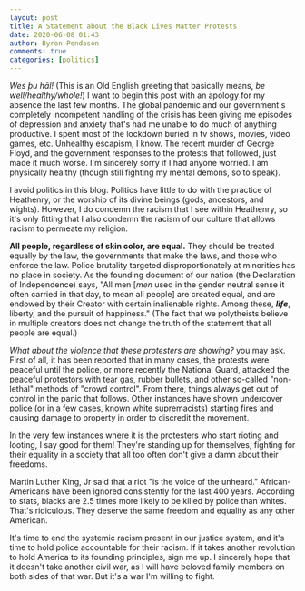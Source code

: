 ```yaml
---
layout: post
title: A Statement about the Black Lives Matter Protests
date: 2020-06-08 01:43
author: Byron Pendason
comments: true
categories: [politics]
---
```

<cite>Wes þu hāl!</cite> (This is an Old English greeting that basically means, <em>be well/healthy/whole!</em>) I want to begin this post with an apology for my absence the last few months. The global pandemic and our government's completely incompetent handling of the crisis has been giving me episodes of depression and anxiety that's had me unable to do much of anything productive. I spent most of the lockdown buried in tv shows, movies, video games, etc. Unhealthy escapism, I know. The recent murder of George Floyd, and the government responses to the protests that followed, just made it much worse. I'm sincerely sorry if I had anyone worried. I am physically healthy (though still fighting my mental demons, so to speak).

I avoid politics in this blog. Politics have little to do with the practice of Heathenry, or the worship of its divine beings (gods, ancestors, and wights). However, I do condemn the racism that I see within Heathenry, so it's only fitting that I also condemn the racism of our culture that allows racism to permeate my religion.

<strong>All people, regardless of skin color, are equal.</strong> They should be treated equally by the law, the governments that make the laws, and those who enforce the law. Police brutality targeted disproportionately at minorities has no place in society. As the founding document of our nation (the Declaration of Independence) says, "All men [<em>men</em> used in the gender neutral sense it often carried in that day, to mean all people] are created equal, and are endowed by their Creator with certain inalienable rights. Among these, <em><strong>life</strong></em>, liberty, and the pursuit of happiness." (The fact that we polytheists believe in multiple creators does not change the truth of the statement that all people are equal.)

<em>What about the violence that these protesters are showing?</em> you may ask. First of all, it has been reported that in many cases, the protests were peaceful until the police, or more recently the National Guard, attacked the peaceful protestors with tear gas, rubber bullets, and other so-called "non-lethal" methods of "crowd control". From there, things always get out of control in the panic that follows. Other instances have shown undercover police (or in a few cases, known white supremacists) starting fires and causing damage to property in order to discredit the movement.

In the very few instances where it is the protesters who start rioting and looting, I say good for them! They're standing up for themselves, fighting for their equality in a society that all too often don't give a damn about their freedoms.

Martin Luther King, Jr said that a riot "is the voice of the unheard." African-Americans have been ignored consistently for the last 400 years. According to stats, blacks are 2.5 times more likely to be killed by police than whites. That's ridiculous. They deserve the same freedom and equality as any other American.

It's time to end the systemic racism present in our justice system, and it's time to hold police accountable for their racism. If it takes another revolution to hold America to its founding principles, sign me up. I sincerely hope that it doesn't take another civil war, as I will have beloved family members on both sides of that war. But it's a war I'm willing to fight.
